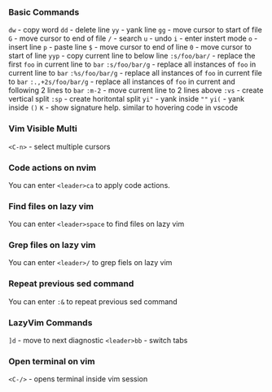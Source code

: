 ### Basic Commands

`dw` - copy word
`dd` - delete line
`yy` - yank line
`gg` - move cursor to start of file
`G` - move cursor to end of file
`/` - search
`u` - undo
`i` - enter instert mode
`o` - insert line
`p` - paste line
`$` - move cursor to end of line
`0` - move cursor to start of line
`yyp` - copy current line to below line
`:s/foo/bar/` - replace the first `foo` in current line to `bar`
`:s/foo/bar/g` - replace all instances of `foo` in current line to `bar`
`:%s/foo/bar/g` - replace all instances of `foo` in current file to `bar`
`:.,+2s/foo/bar/g` - replace all instances of `foo` in current and following 2 lines to `bar`
`:m-2` - move current line to 2 lines above
`:vs` - create vertical split
`:sp` - create horitontal split
`yi"` - yank inside `""`
`yi(` - yank inside `()`
`K` - show signature help. similar to hovering code in vscode

### Vim Visible Multi

`<C-n>` - select multiple cursors

### Code actions on nvim

You can enter `<leader>ca` to apply code actions.

### Find files on lazy vim

You can enter `<leader>space` to find files on lazy vim

### Grep files on lazy vim

You can enter `<leader>/` to grep fiels on lazy vim

### Repeat previous sed command

You can enter `:&` to repeat previous sed command

### LazyVim Commands

`]d` - move to next diagnostic
`<leader>bb` - switch tabs

### Open terminal on vim

`<C-/>` - opens terminal inside vim session

